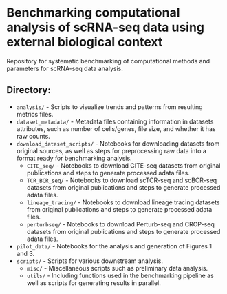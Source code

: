 # Benchmarking computational analysis of scRNA-seq data using external biological context
Repository for systematic benchmarking of computational methods and parameters for scRNA-seq data analysis.

## Directory:
- `analysis/` - Scripts to visualize trends and patterns from resulting metrics files. 
- `dataset_metadata/` - Metadata files containing information in datasets attributes, such as number of cells/genes, file size, and whether it has raw counts.
- `download_dataset_scripts/` - Notebooks for downloading datasets from original sources, as well as steps for preprocessing raw data into a format ready for benchmarking analysis.
  - `CITE_seq/` - Notebooks to download CITE-seq datasets from original publications and steps to generate processed adata files.
  - `TCR_BCR_seq/` - Notebooks to download scTCR-seq and scBCR-seq datasets from original publications and steps to generate processed adata files.
  - `lineage_tracing/` - Notebooks to download lineage tracing datasets from original publications and steps to generate processed adata files.
  - `perturbseq/` - Notebooks to download Perturb-seq and CROP-seq datasets from original publications and steps to generate processed adata files.
- `pilot_data/` - Notebooks for the analysis and generation of Figures 1 and 3.
- `scripts/` - Scripts for various downstream analysis.
  - `misc/` - Miscellaneous scripts such as preliminary data analysis.
  - `utils/` - Including functions used in the benchmarking pipeline as well as scripts for generating results in parallel.

